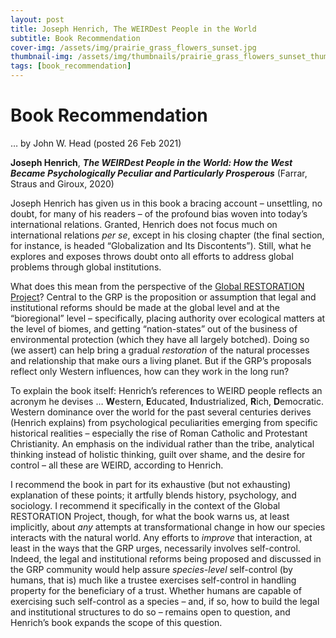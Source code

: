```yaml
---
layout: post
title: Joseph Henrich, The WEIRDest People in the World
subtitle: Book Recommendation
cover-img: /assets/img/prairie_grass_flowers_sunset.jpg
thumbnail-img: /assets/img/thumbnails/prairie_grass_flowers_sunset_thumbnail.jpg
tags: [book_recommendation]
---
```


# Book Recommendation #

… by John W. Head  (posted 26 Feb 2021) 
 
**Joseph Henrich**, ***The WEIRDest People in the World: How the West Became Psychologically Peculiar and Particularly Prosperous*** (Farrar, Straus and Giroux, 2020)

Joseph Henrich has given us in this book a bracing account – unsettling, no doubt, for many of his readers – of the profound bias woven into today’s international relations.  Granted, Henrich does not focus much on international relations *per se*, except in his closing chapter (the final section, for instance, is headed “Globalization and Its Discontents”).  Still, what he explores and exposes throws doubt onto all efforts to address global problems through global institutions.  

What does this mean from the perspective of the [Global RESTORATION Project](https://GlobalRestorationProject.org)?  Central to the GRP is the proposition or assumption that legal and institutional reforms should be made at the global level and at the “bioregional” level – specifically, placing authority over ecological matters at the level of biomes, and getting “nation-states” out of the business of environmental protection (which they have all largely botched).  Doing so (we assert) can help bring a gradual *restoration* of the natural processes and relationship that make ours a living planet.  But if the GRP’s proposals reflect only Western influences, how can they work in the long run? 

To explain the book itself:  Henrich’s references to WEIRD people reflects an acronym he devises … **W**estern, **E**ducated, **I**ndustrialized, **R**ich, **D**emocratic.  Western dominance over the world for the past several centuries derives (Henrich explains) from psychological peculiarities emerging from specific historical realities – especially the rise of Roman Catholic and Protestant Christianity.  An emphasis on the individual rather than the tribe, analytical thinking instead of holistic thinking, guilt over shame, and the desire for control – all these are WEIRD, according to Henrich.

I recommend the book in part for its exhaustive (but not exhausting) explanation of these points; it artfully blends history, psychology, and sociology.  I recommend it specifically in the context of the Global RESTORATION Project, though, for what the book warns us, at least implicitly, about *any* attempts at transformational change in how our species interacts with the natural world.  Any efforts to *improve* that interaction, at least in the ways that the GRP urges, necessarily involves self-control.  Indeed, the legal and institutional reforms being proposed and discussed in the GRP community would help assure *species-level* self-control (by humans, that is) much like a trustee exercises self-control in handling property for the beneficiary of a trust.  Whether humans are capable of exercising such self-control as a species – and, if so, how to build the legal and institutional structures to do so – remains open to question, and Henrich’s book expands the scope of this question.   
